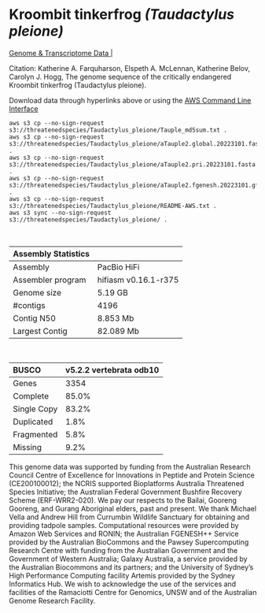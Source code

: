 # **Kroombit tinkerfrog** *(Taudactylus pleione)* 

[Genome & Transcriptome Data ](https://threatenedspecies.s3.ap-southeast-2.amazonaws.com/index.html) | 

Citation: Katherine A. Farquharson, Elspeth A. McLennan, Katherine Belov, Carolyn J. Hogg, The genome sequence of the critically endangered Kroombit tinkerfrog (Taudactylus pleione).

Download data through hyperlinks above or using the [AWS Command Line Interface](https://docs.aws.amazon.com/cli/latest/userguide/cli-chap-install.html)
  
```
aws s3 cp --no-sign-request s3://threatenedspecies/Taudactylus_pleione/Tauple_md5sum.txt .
aws s3 cp --no-sign-request s3://threatenedspecies/Taudactylus_pleione/aTauple2.global.20223101.fasta.gz .
aws s3 cp --no-sign-request s3://threatenedspecies/Taudactylus_pleione/aTauple2.pri.20223101.fasta.gz .
aws s3 cp --no-sign-request s3://threatenedspecies/Taudactylus_pleione/aTauple2.fgenesh.20223101.gff3 .
aws s3 cp --no-sign-request s3://threatenedspecies/Taudactylus_pleione/README-AWS.txt .
aws s3 sync --no-sign-request s3://threatenedspecies/Taudactylus_pleione/ .
```

<br>

| Assembly Statistics |  |
|:--- | --- |
| Assembly    | PacBio HiFi |
| Assembler program |  hifiasm v0.16.1-r375 |
| Genome size | 5.19 GB |
| #contigs | 4196 |
| Contig N50 | 8.853 Mb |
| Largest Contig | 82.089 Mb |

<br>

| **BUSCO** | **v5.2.2 vertebrata odb10** |
|:--- | --- |
| Genes    | 3354 |
| Complete    | 85.0% |
| Single Copy |  83.2% |
| Duplicated | 1.8% |
| Fragmented | 5.8% |
| Missing | 9.2%  |

This genome data was supported by funding from the Australian Research Council Centre of Excellence for Innovations in Peptide and Protein Science (CE200100012); the NCRIS supported Bioplatforms Australia Threatened Species Initiative; the Australian Federal Government Bushfire Recovery Scheme (ERF-WRR2-020). We pay our respects to the Bailai, Gooreng Gooreng, and Gurang Aboriginal elders, past and present. We thank Michael Vella and Andrew Hill from Currumbin Wildlife Sanctuary for obtaining and providing tadpole samples. Computational resources were provided by Amazon Web Services and RONIN; the Australian FGENESH++ Service provided by the Australian BioCommons and the Pawsey Supercomputing Research Centre with funding from the Australian Government and the Government of Western Australia; Galaxy Australia, a service provided by the Australian Biocommons and its partners; and the University of Sydney’s High Performance Computing facility Artemis provided by the Sydney Informatics Hub. We wish to acknowledge the use of the services and facilities of the Ramaciotti Centre for Genomics, UNSW and of the Australian Genome Research Facility. 
